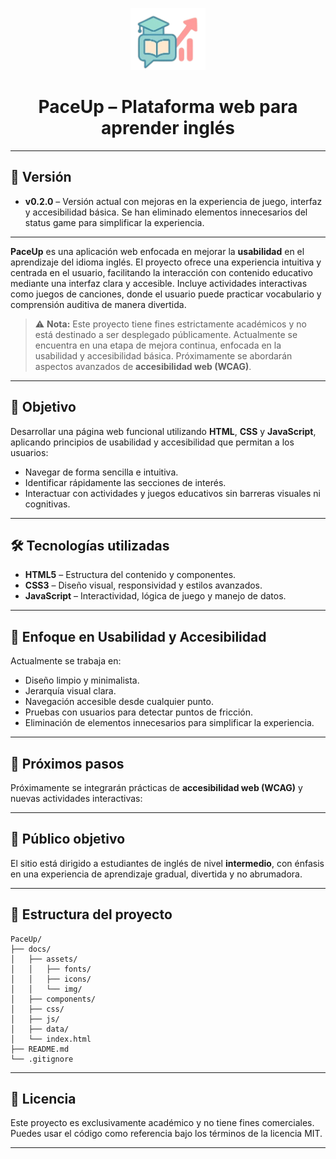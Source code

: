 <p align="center">
  <img src="docs/assets/img/Logo_PaceUp.png" alt="PaceUp logo" width="120"/>
</p>

<h1 align="center">PaceUp – Plataforma web para aprender inglés</h1>

---

## 📌 Versión

- **v0.2.0** – Versión actual con mejoras en la experiencia de juego, interfaz y accesibilidad básica. Se han eliminado elementos innecesarios del status game para simplificar la experiencia.

---

**PaceUp** es una aplicación web enfocada en mejorar la **usabilidad** en el aprendizaje del idioma inglés. El proyecto ofrece una experiencia intuitiva y centrada en el usuario, facilitando la interacción con contenido educativo mediante una interfaz clara y accesible. Incluye actividades interactivas como juegos de canciones, donde el usuario puede practicar vocabulario y comprensión auditiva de manera divertida.

> ⚠️ **Nota:** Este proyecto tiene fines estrictamente académicos y no está destinado a ser desplegado públicamente. Actualmente se encuentra en una etapa de mejora continua, enfocada en la usabilidad y accesibilidad básica. Próximamente se abordarán aspectos avanzados de **accesibilidad web (WCAG)**.

---

## 🎯 Objetivo

Desarrollar una página web funcional utilizando **HTML**, **CSS** y **JavaScript**, aplicando principios de usabilidad y accesibilidad que permitan a los usuarios:

- Navegar de forma sencilla e intuitiva.
- Identificar rápidamente las secciones de interés.
- Interactuar con actividades y juegos educativos sin barreras visuales ni cognitivas.

---

## 🛠️ Tecnologías utilizadas

- **HTML5** – Estructura del contenido y componentes.
- **CSS3** – Diseño visual, responsividad y estilos avanzados.
- **JavaScript** – Interactividad, lógica de juego y manejo de datos.

---

## 🧪 Enfoque en Usabilidad y Accesibilidad

Actualmente se trabaja en:

- Diseño limpio y minimalista.
- Jerarquía visual clara.
- Navegación accesible desde cualquier punto.
- Pruebas con usuarios para detectar puntos de fricción.
- Eliminación de elementos innecesarios para simplificar la experiencia.

---

## 🚧 Próximos pasos

Próximamente se integrarán prácticas de **accesibilidad web (WCAG)** y nuevas actividades interactivas:

---

## 👥 Público objetivo

El sitio está dirigido a estudiantes de inglés de nivel **intermedio**, con énfasis en una experiencia de aprendizaje gradual, divertida y no abrumadora.

---

## 📁 Estructura del proyecto
```
PaceUp/
├── docs/
│   ├── assets/
│   │   ├── fonts/
│   │   ├── icons/
│   │   └── img/
│   ├── components/
│   ├── css/
│   ├── js/
│   ├── data/
│   └── index.html
├── README.md
└── .gitignore
```

---

## 📌 Licencia

Este proyecto es exclusivamente académico y no tiene fines comerciales. Puedes usar el código como referencia bajo los términos de la licencia MIT.

---
